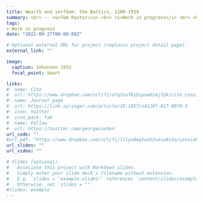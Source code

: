 ```yaml
---
title: Wealth and serfdom: the Baltics, 1200-1939
summary: <br> -- <u>Tom Raster</u> <br> <i>Work in progress</i> <br> <br> <small> I quantify the wealth of noble landowners and (freed) serfs in Estonia and Latvia from the beginning of the colonization by Baltic Germans in the 1200s to the end of the first period of independence in 1939. To this end, I collect extensive data on the landholdings of individual Baltic Germans and their families and show how their wealth recovers following shocks (plagues, wars, and conquests). I also document the slow rise in landownership among formerly enserfed ethnic Estonians and Latvians following the abolition of serfdom in 1816-9. The wealth gap between Baltic Germans and ethnic Estonians and Latvians only significantly closed following land reforms after the independence from Russia in 1918-9.</small>
tags:
- Work in progress
date: "2022-09-27T00:00:00Z"

# Optional external URL for project (replaces project detail page).
external_link: ""

image:
  caption: Johansen 1933
  focal_point: Smart

links:
#- name: Cite
#  url: https://www.dropbox.com/scl/fi/ofq3zofby9ipowbimj7pk/cite_Lensink_Raster_Timmer_2017_Liquidity-Constraints-and-Willingness-to-Pay-for-Solar-Lamps-and-Water-Filters-in-Jakarta.txt?rlkey=3nf7i4o6kbrpoz6po7ecy8lo1&dl=0
#- name: Journal page
#  url: https://link.springer.com/article/10.1057/s41287-017-0078-3
#- icon: twitter
#  icon_pack: fab
#  name: Follow
#  url: https://twitter.com/georgecushen
url_code: ""
#url_pdf: "https://www.dropbox.com/scl/fi/lltyn8eqtuoh2voiu8s3a/Lensink_Raster_Timmer_2017_Liquidity-Constraints-and-Willingness-to-Pay-for-Solar-Lamps-and-Water-Filters-in-Jakarta.pdf?rlkey=2zs3qsxio2x4849ipge4t2yar&dl=0"
url_slides: ""
url_video: ""

# Slides (optional).
#   Associate this project with Markdown slides.
#   Simply enter your slide deck's filename without extension.
#   E.g. `slides = "example-slides"` references `content/slides/example-slides.md`.
#   Otherwise, set `slides = ""`.
#slides: example
---
```



